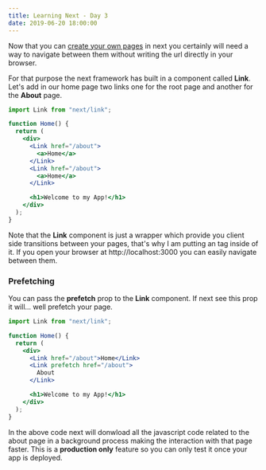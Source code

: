 ```yaml
---
title: Learning Next - Day 3
date: 2019-06-20 18:00:00
---
```


Now that you can [create your own pages](https://blog.eperedo.com/2019/06/16/learning-next-day-one/) in next you certainly will need a way
to navigate between them without writing the url directly in your browser.

For that purpose the next framework has built in a component called **Link**.
Let's add in our home page two links one for the root page and another for
the **About** page.

```jsx
import Link from "next/link";

function Home() {
  return (
    <div>
      <Link href="/about">
        <a>Home</a>
      </Link>
      <Link href="/about">
        <a>Home</a>
      </Link>

      <h1>Welcome to my App!</h1>
    </div>
  );
}
```

Note that the **Link** component is just a wrapper which provide you client side transitions between
your pages, that's why I am putting an **<a />** tag inside of it.
If you open your browser at http://localhost:3000 you can easily navigate between them.

### Prefetching

You can pass the **prefetch** prop to the **Link** component. If next see this prop it will...
well prefetch your page.

```jsx
import Link from "next/link";

function Home() {
  return (
    <div>
      <Link href="/about">Home</Link>
      <Link prefetch href="/about">
        About
      </Link>

      <h1>Welcome to my App!</h1>
    </div>
  );
}
```

In the above code next will donwload all the javascript code related to the about page in a background
process making the interaction with that page faster. This is a **production only** feature so you can only
test it once your app is deployed.
